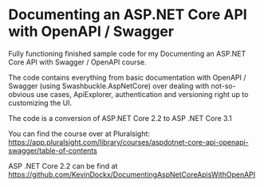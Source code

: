 # Documenting an ASP.NET Core API with OpenAPI / Swagger

Fully functioning finished sample code for my Documenting an ASP.NET Core API with Swagger / OpenAPI course.

The code contains everything from basic documentation with OpenAPI / Swagger (using Swashbuckle.AspNetCore) over dealing with not-so-obvious use cases, ApiExplorer, authentication and versioning right up to customizing the UI.

The code is a conversion of ASP.NET Core 2.2 to ASP .NET Core 3.1

You can find the course over at Pluralsight: https://app.pluralsight.com/library/courses/aspdotnet-core-api-openapi-swagger/table-of-contents

ASP .NET Core 2.2 can be find at https://github.com/KevinDockx/DocumentingAspNetCoreApisWithOpenAPI
